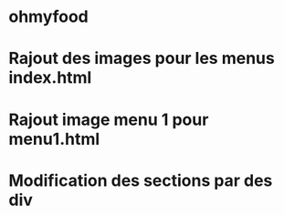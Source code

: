 # ohmyfood

# Rajout des images pour les menus index.html

# Rajout image menu 1 pour menu1.html

# Modification des sections par des div

